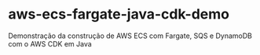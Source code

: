 # aws-ecs-fargate-java-cdk-demo
Demonstração da construção de AWS ECS com Fargate, SQS e DynamoDB com o AWS CDK em Java
